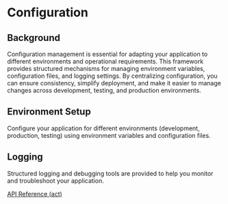 # Configuration

## Background

Configuration management is essential for adapting your application to different environments and operational requirements. This framework provides structured mechanisms for managing environment variables, configuration files, and logging settings. By centralizing configuration, you can ensure consistency, simplify deployment, and make it easier to manage changes across development, testing, and production environments.

## Environment Setup

Configure your application for different environments (development, production, testing) using environment variables and configuration files.

## Logging

Structured logging and debugging tools are provided to help you monitor and troubleshoot your application.

[API Reference (act)](../api/act.src.md)
